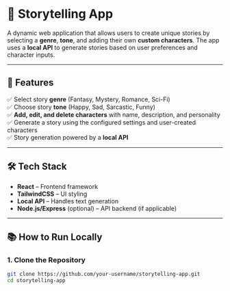 # 📝 Storytelling App

A dynamic web application that allows users to create unique stories by selecting a **genre**, **tone**, and adding their own **custom characters**. The app uses a **local API** to generate stories based on user preferences and character inputs.

---

## 🚀 Features

✅ Select story **genre** (Fantasy, Mystery, Romance, Sci-Fi)  
✅ Choose story **tone** (Happy, Sad, Sarcastic, Funny)  
✅ **Add, edit, and delete characters** with name, description, and personality  
✅ Generate a story using the configured settings and user-created characters  
✅ Story generation powered by a **local API**  

---

## 🛠️ Tech Stack

- **React** – Frontend framework
- **TailwindCSS** – UI styling
- **Local API** – Handles text generation
- **Node.js/Express** (optional) – API backend (if applicable)

---

## 📚 How to Run Locally

### 1. Clone the Repository
```bash
git clone https://github.com/your-username/storytelling-app.git
cd storytelling-app
